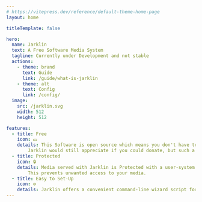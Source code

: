 ```yaml
---
# https://vitepress.dev/reference/default-theme-home-page
layout: home

titleTemplate: false

hero:
  name: Jarklin
  text: A Free Software Media System
  tagline: Currently under Development and not stable
  actions:
    - theme: brand
      text: Guide
      link: /guide/what-is-jarklin
    - theme: alt
      text: Config
      link: /config/
  image:
    src: /jarklin.svg
    width: 512
    height: 512

features:
  - title: Free
    icon: 💵
    details: This Software is open source which means you don't have to pay to use it.
        Jarklin would still appreciate if you could donate, but such a system is not available yet.
  - title: Protected
    icon: 🔒
    details: Media served with Jarklin is Protected with a user-system.
        This prevents unwanted access to your media.
  - title: Easy to Set-Up
    icon: ⚙️
    details: Jarklin offers a convenient command-line wizard script for the Installation. Also there are additional ways to install it like .tgz or with Docker
---
```



<script setup lang="ts">
import {
  VPTeamPage,
  VPTeamPageTitle,
  VPTeamMembers
} from 'vitepress/theme';


const members = [
    {
        avatar: 'https://www.github.com/PlayerG9.png',
        name: 'PlayerG9',
        title: 'Creator',
        links: [
            { icon: 'github', link: 'https://github.com/PlayerG9' },
        ]
    },
]
</script>

<!--
<div style="height: 25px;" />

<h1 style="text-align: center;">Team</h1>

<VPTeamMembers size="small" :members="members" />
-->

<VPTeamPage>
  <VPTeamPageTitle>
    <template #title>
      Jarklin Team
    </template>
    <template #lead>
      The developers of Jarklin are proud to be part of the project.
      Members with exceptional contribution are featured below.
    </template>
  </VPTeamPageTitle>
  <VPTeamMembers
    size="small"
    :members="members"
  />
</VPTeamPage>
